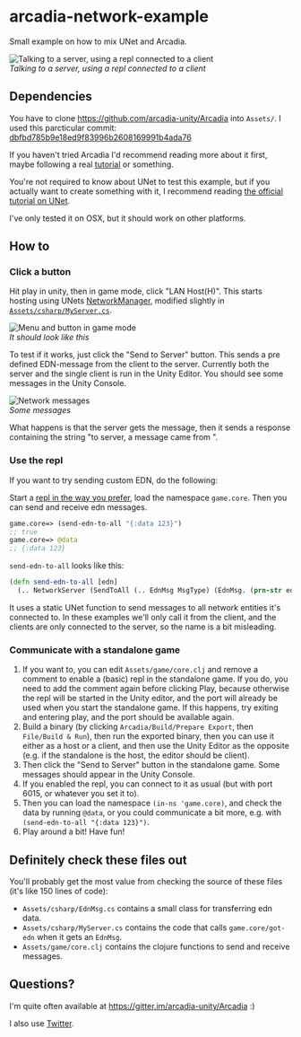 # arcadia-network-example
Small example on how to mix UNet and Arcadia.

![Talking to a server, using a repl connected to a client](https://new.memset.se/5853/ZzRYdnh1VStTUDBJdUE9PQ)\
*Talking to a server, using a repl connected to a client*

## Dependencies
You have to clone https://github.com/arcadia-unity/Arcadia into `Assets/`. I used this parcticular commit: [dbfbd785b9e18ed9f83996b2608169991b4ada76](https://github.com/arcadia-unity/Arcadia/commit/dbfbd785b9e18ed9f83996b2608169991b4ada76)

If you haven't tried Arcadia I'd recommend reading more about it first, maybe following a real [tutorial](https://github.com/arcadia-unity/Arcadia/wiki/Resources#Tutorials) or something.

You're not required to know about UNet to test this example, but if you actually want to create something with it, I recommend reading [the official tutorial on UNet](https://unity3d.com/learn/tutorials/s/multiplayer-networking).

I've only tested it on OSX, but it should work on other platforms.

## How to
### Click a button
Hit play in unity, then in game mode, click "LAN Host(H)". This starts hosting using UNets [NetworkManager](https://docs.unity3d.com/ScriptReference/Networking.NetworkManager.html), modified slightly in [`Assets/csharp/MyServer.cs`](https://github.com/Saikyun/arcadia-network-example/blob/master/Assets/csharp/MyServer.cs).

![Menu and button in game mode](https://new.memset.se/5854/U0h0OGMzVU1kOHZ3OUE9PQ)\
*It should look like this*

To test if it works, just click the "Send to Server" button. This sends a pre defined EDN-message from the client to the server. Currently both the server and the single client is run in the Unity Editor. You should see some messages in the Unity Console.

![Network messages](https://new.memset.se/5856/L1M5ekp4Tm1KN1VRUXc9PQ)\
*Some messages*

What happens is that the server gets the message, then it sends a response containing the string "to server, a message came from <connection id>".

### Use the repl
If you want to try sending custom EDN, do the following:

Start a [repl in the way you prefer](https://github.com/arcadia-unity/Arcadia/wiki/REPL), load the namespace `game.core`. Then you can send and receive edn messages.
```clojure
game.core=> (send-edn-to-all "{:data 123}")
;; true
game.core=> @data
;; {:data 123}
```
`send-edn-to-all` looks like this:
```clojure
(defn send-edn-to-all [edn]
  (.. NetworkServer (SendToAll (.. EdnMsg MsgType) (EdnMsg. (prn-str edn)))))
```
It uses a static UNet function to send messages to all network entities it's connected to. In these examples we'll only call it from the client, and the clients are only connected to the server, so the name is a bit misleading.

### Communicate with a standalone game
1. If you want to, you can edit `Assets/game/core.clj` and remove a comment to enable a (basic) repl in the standalone game. If you do, you need to add the comment again before clicking Play, because otherwise the repl will be started in the Unity editor, and the port will already be used when you start the standalone game. If this happens, try exiting and entering play, and the port should be available again.
2. Build a binary (by clicking `Arcadia/Build/Prepare Export`, then `File/Build & Run`), then run the exported binary, then you can use it either as a host or a client, and then use the Unity Editor as the opposite (e.g. if the standalone is the host, the editor should be client).
3. Then click the "Send to Server" button in the standalone game. Some messages should appear in the Unity Console.
4. If you enabled the repl, you can connect to it as usual (but with port 6015, or whatever you set it to).
5. Then you can load the namespace `(in-ns 'game.core)`, and check the data by running `@data`, or you could communicate a bit more, e.g. with `(send-edn-to-all "{:data 123}")`.
6. Play around a bit! Have fun!

## Definitely check these files out
You'll probably get the most value from checking the source of these files (it's like 150 lines of code):

* `Assets/csharp/EdnMsg.cs` contains a small class for transferring edn data.
* `Assets/csharp/MyServer.cs` contains the code that calls `game.core/got-edn` when it gets an `EdnMsg`.
* `Assets/game/core.clj` contains the clojure functions to send and receive messages.

## Questions?
I'm quite often available at https://gitter.im/arcadia-unity/Arcadia :)

I also use [Twitter](https://twitter.com/saikyun).
